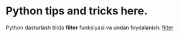# Python tips and tricks here.

Python dasturlash tilida **filter** funksiyasi va undan foydalanish: [filter](https://github.com/alishercpp/Python/blob/master/filter.py)
